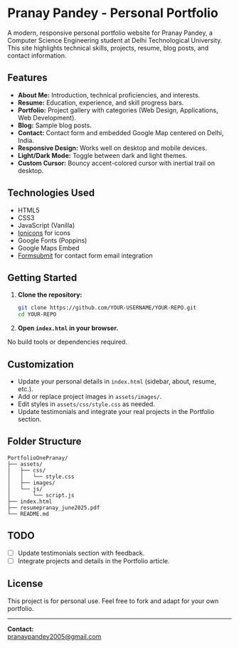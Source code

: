 # Pranay Pandey - Personal Portfolio

A modern, responsive personal portfolio website for Pranay Pandey, a Computer Science Engineering student at Delhi Technological University. This site highlights technical skills, projects, resume, blog posts, and contact information.

## Features

- **About Me:** Introduction, technical proficiencies, and interests.
- **Resume:** Education, experience, and skill progress bars.
- **Portfolio:** Project gallery with categories (Web Design, Applications, Web Development).
- **Blog:** Sample blog posts.
- **Contact:** Contact form and embedded Google Map centered on Delhi, India.
- **Responsive Design:** Works well on desktop and mobile devices.
- **Light/Dark Mode:** Toggle between dark and light themes.
- **Custom Cursor:** Bouncy accent-colored cursor with inertial trail on desktop.

## Technologies Used

- HTML5
- CSS3
- JavaScript (Vanilla)
- [Ionicons](https://ionic.io/ionicons) for icons
- Google Fonts (Poppins)
- Google Maps Embed
- [Formsubmit](https://formsubmit.co/) for contact form email integration

## Getting Started

1. **Clone the repository:**
   ```sh
   git clone https://github.com/YOUR-USERNAME/YOUR-REPO.git
   cd YOUR-REPO
   ```

2. **Open `index.html` in your browser.**

No build tools or dependencies required.

## Customization

- Update your personal details in `index.html` (sidebar, about, resume, etc.).
- Add or replace project images in `assets/images/`.
- Edit styles in `assets/css/style.css` as needed.
- Update testimonials and integrate your real projects in the Portfolio section.

## Folder Structure

```
PortfolioOnePranay/
├── assets/
│   ├── css/
│   │   └── style.css
│   ├── images/
│   └── js/
│       └── script.js
├── index.html
├── resumepranay_june2025.pdf
└── README.md
```

## TODO

- [ ] Update testimonials section with feedback.
- [ ] Integrate projects and details in the Portfolio article.

## License

This project is for personal use. Feel free to fork and adapt for your own portfolio.

---

**Contact:**  
[pranaypandey2005@gmail.com](mailto:pranaypandey2005@gmail.com)
